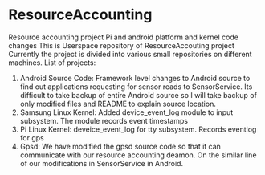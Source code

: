 ResourceAccounting
==================

Resource accounting project Pi and android platform and kernel code changes
This is Userspace repository of ResourceAccouting project
Currently the project is divided into various small repositories on different machines.
List of projects:
1. Android Source Code: Framework level changes to Android source to find out applications requesting for sensor reads to 
  SensorService. Its difficult to take backup of entire Android source so I will take backup of only modified files and README to 
  explain source location.
2. Samsung Linux Kernel: Added device_event_log module to input subsystem. The module records event timestamps
3. Pi Linux Kernel: deveice_event_log for tty subsystem. Records eventlog for gps
4. Gpsd: We have modified the gpsd source code so that it can communicate with our resource accounting deamon. On the similar line
  of our modifications in SensorService in Android.
